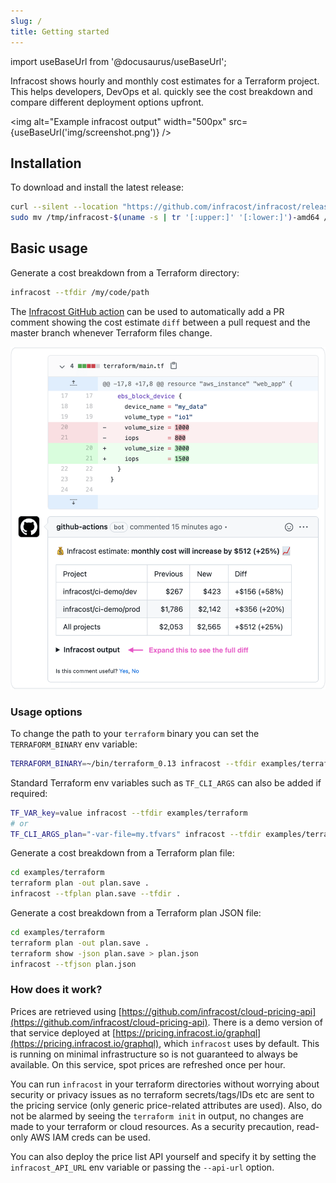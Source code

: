 ```yaml
---
slug: /
title: Getting started
---
```


import useBaseUrl from '@docusaurus/useBaseUrl';

Infracost shows hourly and monthly cost estimates for a Terraform project. This helps developers, DevOps et al. quickly see the cost breakdown and compare different deployment options upfront.

<img alt="Example infracost output" width="500px" src={useBaseUrl('img/screenshot.png')} />

## Installation

To download and install the latest release:

```sh
curl --silent --location "https://github.com/infracost/infracost/releases/latest/download/infracost-$(uname -s)-amd64.tar.gz" | tar xz -C /tmp
sudo mv /tmp/infracost-$(uname -s | tr '[:upper:]' '[:lower:]')-amd64 /usr/local/bin/infracost
```

## Basic usage

Generate a cost breakdown from a Terraform directory:
```sh
infracost --tfdir /my/code/path
```

The [Infracost GitHub action](https://github.com/marketplace/actions/run-infracost) can be used to automatically add a PR comment showing the cost estimate `diff` between a pull request and the master branch whenever Terraform files change.

<img src="https://raw.githubusercontent.com/infracost/infracost-gh-action/master/screenshot.png" width="550px" alt="Example infracost diff usage" />

### Usage options

To change the path to your `terraform` binary you can set the `TERRAFORM_BINARY` env variable:
```sh
TERRAFORM_BINARY=~/bin/terraform_0.13 infracost --tfdir examples/terraform_0.13
```

Standard Terraform env variables such as `TF_CLI_ARGS` can also be added if required:
```sh
TF_VAR_key=value infracost --tfdir examples/terraform
# or
TF_CLI_ARGS_plan="-var-file=my.tfvars" infracost --tfdir examples/terraform
```

Generate a cost breakdown from a Terraform plan file:
```sh
cd examples/terraform
terraform plan -out plan.save .
infracost --tfplan plan.save --tfdir .
```

Generate a cost breakdown from a Terraform plan JSON file:
```sh
cd examples/terraform
terraform plan -out plan.save .
terraform show -json plan.save > plan.json
infracost --tfjson plan.json
```

### How does it work?

Prices are retrieved using [https://github.com/infracost/cloud-pricing-api](https://github.com/infracost/cloud-pricing-api). There is a demo version of that service deployed at [https://pricing.infracost.io/graphql](https://pricing.infracost.io/graphql), which `infracost` uses by default. This is running on minimal infrastructure so is not guaranteed to always be available. On this service, spot prices are refreshed once per hour.

You can run `infracost` in your terraform directories without worrying about security or privacy issues as no terraform secrets/tags/IDs etc are sent to the pricing service (only generic price-related attributes are used). Also, do not be alarmed by seeing the `terraform init` in output, no changes are made to your terraform or cloud resources. As a security precaution, read-only AWS IAM creds can be used.

You can also deploy the price list API yourself and specify it by setting the `infracost_API_URL` env variable or passing the `--api-url` option.
